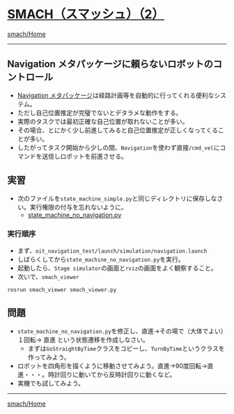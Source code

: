 # [SMACH（スマッシュ）（2）](http://wiki.ros.org/smach)

[smach/Home](Home.md)

---

## Navigation メタパッケージに頼らないロボットのコントロール

* [Navigation メタパッケージ](http://wiki.ros.org/ja/navigation)は経路計画等を自動的に行ってくれる便利なシステム。
* ただし自己位置推定が完璧でないとデタラメな動作をする。
* 実際のタスクでは最初正確な自己位置が取れないことが多い。
* その場合、とにかく少し前進してみると自己位置推定が正しくなってくることが多い。
* したがってタスク開始から少しの間、`Navigation`を使わず直接`/cmd_vel`にコマンドを送信しロボットを前進させる。

## 実習

* 次のファイルを`state_machine_simple.py`と同じディレクトリに保存しなさい。実行権限の付与を忘れないように。
  * [state_machine_no_navigation.py](state_machine_no_navigation.py)

### 実行順序

* まず、`oit_navigation_test/launch/simulation/navigation.launch`
* しばらくしてから`state_machine_no_navigation.py`を実行。
* 起動したら、`Stage simulator`の画面と`rviz`の画面をよく観察すること。
* 次いで、`smach_viewer`

```shell
rosrun smach_viewer smach_viewer.py
```

## 問題

* `state_machine_no_navigation.py`を修正し、直進->その場で（大体でよい）１回転-> 直進 という状態遷移を作成しなさい。
  * まずは`GoStraightByTime`クラスをコピーし、`TurnByTime`というクラスを作ってみよう。
* ロボットを四角形を描くように移動させてみよう。直進->90度回転->直進・・・。時計回りに動いてから反時計回りに動くなど。
* 実機でも試してみよう。

---

[smach/Home](Home.md)
